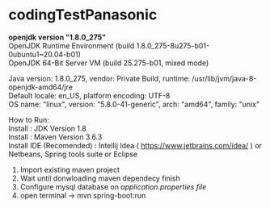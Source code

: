 # codingTestPanasonic

<b>openjdk version "1.8.0_275"</b><br>
OpenJDK Runtime Environment (build 1.8.0_275-8u275-b01-0ubuntu1~20.04-b01)<br>
OpenJDK 64-Bit Server VM (build 25.275-b01, mixed mode)<br>

Java version: 1.8.0_275, vendor: Private Build, runtime: /usr/lib/jvm/java-8-openjdk-amd64/jre<br>
Default locale: en_US, platform encoding: UTF-8 <br>
OS name: "linux", version: "5.8.0-41-generic", arch: "amd64", family: "unix"<br>

How to Run:<br>
Install : JDK Version 1.8 <br>
Install : Maven Version 3.6.3 <br>
Install IDE (Recomended) : Intellij Idea ( https://www.jetbrains.com/idea/ ) or Netbeans, Spring tools suite or Eclipse<br>

1. Import existing maven project 
2. Wait until donwloading maven dependecy finish
3. Configure mysql database on <i>application.properties file</i>
4. open terminal -> mvn spring-boot:run 
